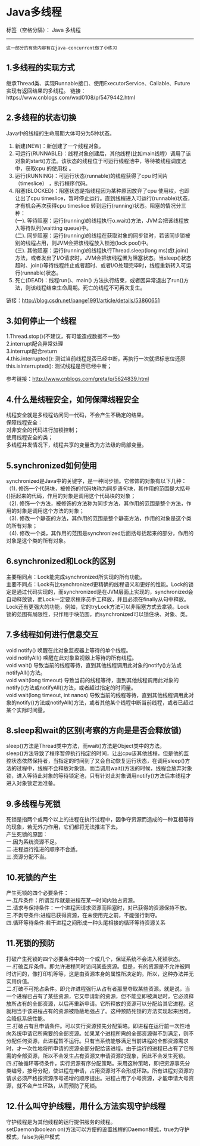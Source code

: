 ﻿# Java多线程

标签（空格分隔）： Java 多线程

---
    这一部分的有些内容有在java-concurrent做了小练习
<h2>1.多线程的实现方式</h2>
继承Thread类、实现Runnable接口、使用ExecutorService、Callable、Future实现有返回结果的多线程。
链接：https://www.cnblogs.com/wxd0108/p/5479442.html


<h2>2.多线程的状态切换</h2>

  
Java中的线程的生命周期大体可分为5种状态。
1. 新建(NEW)：新创建了一个线程对象。</br>
2. 可运行(RUNNABLE)：线程对象创建后，其他线程(比如main线程）调用了该对象的start()方法。该状态的线程位于可运行线程池中，等待被线程调度选中，获取cpu 的使用权 。</br>
3. 运行(RUNNING)：可运行状态(runnable)的线程获得了cpu 时间片（timeslice） ，执行程序代码。</br>
4. 阻塞(BLOCKED)：阻塞状态是指线程因为某种原因放弃了cpu 使用权，也即让出了cpu timeslice，暂时停止运行。直到线程进入可运行(runnable)状态，才有机会再次获得cpu timeslice 转到运行(running)状态。阻塞的情况分三种：</br> 
(一). 等待阻塞：运行(running)的线程执行o.wait()方法，JVM会把该线程放入等待队列(waitting queue)中。</br>
(二). 同步阻塞：运行(running)的线程在获取对象的同步锁时，若该同步锁被别的线程占用，则JVM会把该线程放入锁池(lock pool)中。</br>
(三). 其他阻塞：运行(running)的线程执行Thread.sleep(long ms)或t.join()方法，或者发出了I/O请求时，JVM会把该线程置为阻塞状态。当sleep()状态超时、join()等待线程终止或者超时、或者I/O处理完毕时，线程重新转入可运行(runnable)状态。</br>
5. 死亡(DEAD)：线程run()、main() 方法执行结束，或者因异常退出了run()方法，则该线程结束生命周期。死亡的线程不可再次复生。</br>

链接：http://blog.csdn.net/pange1991/article/details/53860651

<h2>3.如何停止一个线程</h2>
1.Thread.stop()(不建议，有可能造成数据不一致)</br>
2.interrupt配合异常处理</br>
3.interrupt配合return</br>
4.this.interrupted(): 测试当前线程是否已经中断，再执行一次就把标志位还原</br>
  this.isInterrupted(): 测试线程是否已经中断；</br>

参考链接：http://www.cnblogs.com/greta/p/5624839.html



<h2>4.什么是线程安全，如何保障线程安全</h2>
线程安全就是多线程访问同一代码，不会产生不确定的结果。</br>
保障线程安全：</br>
对非安全的代码进行加锁控制；</br>
使用线程安全的类；</br>
多线程并发情况下，线程共享的变量改为方法级的局部变量。</br>


<h2>5.synchronized如何使用</h2>
synchronized是Java中的关键字，是一种同步锁。它修饰的对象有以下几种：</br>
（1). 修饰一个代码块，被修饰的代码块称为同步语句块，其作用的范围是大括号{}括起来的代码，作用的对象是调用这个代码块的对象；</br>
（2). 修饰一个方法，被修饰的方法称为同步方法，其作用的范围是整个方法，作用的对象是调用这个方法的对象；</br>
（3). 修改一个静态的方法，其作用的范围是整个静态方法，作用的对象是这个类的所有对象；</br>
（4). 修改一个类，其作用的范围是synchronized后面括号括起来的部分，作用的对象是这个类的所有对象。</br>


<h2>6.synchronized和Lock的区别</h2>
主要相同点：Lock能完成synchronized所实现的所有功能。</br>
主要不同点：Lock有比synchronized更精确的线程语义和更好的性能。Lock的锁定是通过代码实现的，而synchronized是在JVM层面上实现的，synchronized会自动释放锁，而Lock一定要求程序员手工释放，并且必须在finally从句中释放。</br>
Lock还有更强大的功能，例如，它的tryLock方法可以非阻塞方式去拿锁。Lock锁的范围有局限性，只作用于块范围，而synchronized可以锁住块、对象、类。</br>

<h2>7.多线程如何进行信息交互</h2>
void notify() 唤醒在此对象监视器上等待的单个线程。</br>
void notifyAll() 唤醒在此对象监视器上等待的所有线程。</br>
void wait() 导致当前的线程等待，直到其他线程调用此对象的notify()方法或notifyAll()方法。</br>
void wait(long timeout) 导致当前的线程等待，直到其他线程调用此对象的notify()方法或notifyAll()方法，或者超过指定的时间量。</br>
void wait(long timeout, int nanos) 导致当前的线程等待，直到其他线程调用此对象的notify()方法或notifyAll()方法，或者其他某个线程中断当前线程，或者已超过某个实际时间量。</br>


<h2>8.sleep和wait的区别(考察的方向是是否会释放锁)</h2>
sleep()方法是Thread类中方法，而wait()方法是Object类中的方法。</br>
sleep()方法导致了程序暂停执行指定的时间，让出cpu该其他线程，但是他的监控状态依然保持者，当指定的时间到了又会自动恢复运行状态，在调用sleep()方法的过程中，线程不会释放对象锁。而当调用wait()方法的时候，线程会放弃对象锁，进入等待此对象的等待锁定池，只有针对此对象调用notify()方法后本线程才进入对象锁定池准备。


<h2>9.多线程与死锁</h2>
死锁是指两个或两个以上的进程在执行过程中，因争夺资源而造成的一种互相等待的现象，若无外力作用，它们都将无法推进下去。</br>
产生死锁的原因：</br>
一.因为系统资源不足。</br>
二.进程运行推进的顺序不合适。</br>
三.资源分配不当。</br>


<h2>10.死锁的产生</h2>
产生死锁的四个必要条件：</br>
一.互斥条件：所谓互斥就是进程在某一时间内独占资源。</br>
二.请求与保持条件：一个进程因请求资源而阻塞时，对已获得的资源保持不放。</br>
三.不剥夺条件:进程已获得资源，在未使用完之前，不能强行剥夺。</br>
四.循环等待条件:若干进程之间形成一种头尾相接的循环等待资源关系</br>


<h2>11.死锁的预防</h2>
打破产生死锁的四个必要条件中的一个或几个，保证系统不会进入死锁状态。</br>
一.打破互斥条件。即允许进程同时访问某些资源。但是，有的资源是不允许被同时访问的，像打印机等等，这是由资源本身的属性所决定的。所以，这种办法并无实用价值。</br>
二.打破不可抢占条件。即允许进程强行从占有者那里夺取某些资源。就是说，当一个进程已占有了某些资源，它又申请新的资源，但不能立即被满足时，它必须释放所占有的全部资源，以后再重新申请。它所释放的资源可以分配给其它进程。这就相当于该进程占有的资源被隐蔽地强占了。这种预防死锁的方法实现起来困难，会降低系统性能。</br>
三.打破占有且申请条件。可以实行资源预先分配策略。即进程在运行前一次性地向系统申请它所需要的全部资源。如果某个进程所需的全部资源得不到满足，则不分配任何资源，此进程暂不运行。只有当系统能够满足当前进程的全部资源需求时，才一次性地将所申请的资源全部分配给该进程。由于运行的进程已占有了它所需的全部资源，所以不会发生占有资源又申请资源的现象，因此不会发生死锁。</br>
四.打破循环等待条件，实行资源有序分配策略。采用这种策略，即把资源事先分类编号，按号分配，使进程在申请，占用资源时不会形成环路。所有进程对资源的请求必须严格按资源序号递增的顺序提出。进程占用了小号资源，才能申请大号资源，就不会产生环路，从而预防了死锁。</br>


<h2>12.什么叫守护线程，用什么方法实现守护线程</h2>
守护线程是为其他线程的运行提供服务的线程。</br>
setDaemon(boolean on)方法可以方便的设置线程的Daemon模式，true为守护模式，false为用户模式</br>

